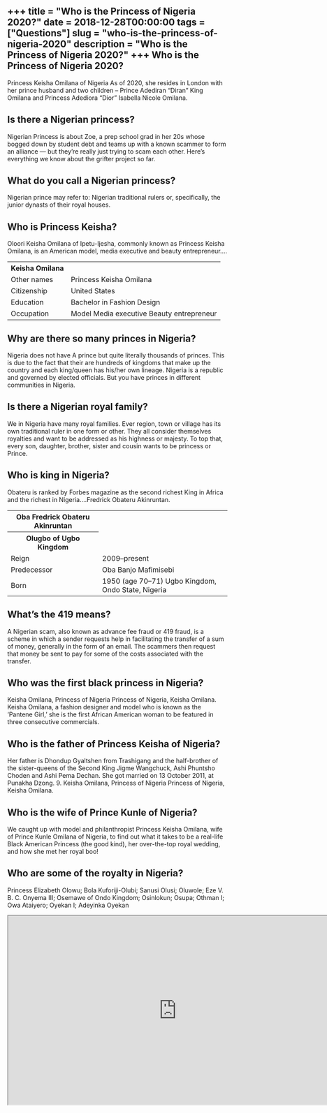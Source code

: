 +++
title = "Who is the Princess of Nigeria 2020?"
date = 2018-12-28T00:00:00
tags = ["Questions"]
slug = "who-is-the-princess-of-nigeria-2020"
description = "Who is the Princess of Nigeria 2020?"
+++
Who is the Princess of Nigeria 2020?
------------------------------------

Princess Keisha Omilana of Nigeria As of 2020, she resides in London with her prince husband and two children – Prince Adediran “Diran” King Omilana and Princess Adediora “Dior” Isabella Nicole Omilana.

Is there a Nigerian princess?
-----------------------------

Nigerian Princess is about Zoe, a prep school grad in her 20s whose bogged down by student debt and teams up with a known scammer to form an alliance — but they’re really just trying to scam each other. Here’s everything we know about the grifter project so far.

What do you call a Nigerian princess?
-------------------------------------

Nigerian prince may refer to: Nigerian traditional rulers or, specifically, the junior dynasts of their royal houses.

Who is Princess Keisha?
-----------------------

Oloori Keisha Omilana of Ipetu-Ijesha, commonly known as Princess Keisha Omilana, is an American model, media executive and beauty entrepreneur….

<table><tr><th>Keisha Omilana</th></tr><tr><td>Other names</td><td>Princess Keisha Omilana</td></tr><tr><td>Citizenship</td><td>United States</td></tr><tr><td>Education</td><td>Bachelor in Fashion Design</td></tr><tr><td>Occupation</td><td>Model Media executive Beauty entrepreneur</td></tr></table>

Why are there so many princes in Nigeria?
-----------------------------------------

Nigeria does not have A prince but quite literally thousands of princes. This is due to the fact that their are hundreds of kingdoms that make up the country and each king/queen has his/her own lineage. Nigeria is a republic and governed by elected officials. But you have princes in different communities in Nigeria.

Is there a Nigerian royal family?
---------------------------------

We in Nigeria have many royal families. Ever region, town or village has its own traditional ruler in one form or other. They all consider themselves royalties and want to be addressed as his highness or majesty. To top that, every son, daughter, brother, sister and cousin wants to be princess or Prince.

Who is king in Nigeria?
-----------------------

Obateru is ranked by Forbes magazine as the second richest King in Africa and the richest in Nigeria….Fredrick Obateru Akinruntan.

<table><tr><th>Oba Fredrick Obateru Akinruntan</th></tr><tr><th>Olugbo of Ugbo Kingdom</th></tr><tr><td>Reign</td><td>2009–present</td></tr><tr><td>Predecessor</td><td>Oba Banjo Mafimisebi</td></tr><tr><td>Born</td><td>1950 (age 70–71) Ugbo Kingdom, Ondo State, Nigeria</td></tr></table>

What’s the 419 means?
---------------------

A Nigerian scam, also known as advance fee fraud or 419 fraud, is a scheme in which a sender requests help in facilitating the transfer of a sum of money, generally in the form of an email. The scammers then request that money be sent to pay for some of the costs associated with the transfer.

Who was the first black princess in Nigeria?
--------------------------------------------

Keisha Omilana, Princess of Nigeria Princess of Nigeria, Keisha Omilana. Keisha Omilana, a fashion designer and model who is known as the ‘Pantene Girl,’ she is the first African American woman to be featured in three consecutive commercials.

Who is the father of Princess Keisha of Nigeria?
------------------------------------------------

Her father is Dhondup Gyaltshen from Trashigang and the half-brother of the sister-queens of the Second King Jigme Wangchuck, Ashi Phuntsho Choden and Ashi Pema Dechan. She got married on 13 October 2011, at Punakha Dzong. 9. Keisha Omilana, Princess of Nigeria Princess of Nigeria, Keisha Omilana.

Who is the wife of Prince Kunle of Nigeria?
-------------------------------------------

We caught up with model and philanthropist Princess Keisha Omilana, wife of Prince Kunle Omilana of Nigeria, to find out what it takes to be a real-life Black American Princess (the good kind), her over-the-top royal wedding, and how she met her royal boo!

Who are some of the royalty in Nigeria?
---------------------------------------

 Princess Elizabeth Olowu; Bola Kuforiji-Olubi; Sanusi Olusi; Oluwole; Eze V. B. C. Onyema III; Osemawe of Ondo Kingdom; Osinlokun; Osupa; Othman I; Owa Ataiyero; Oyekan I; Adeyinka Oyekan

<iframe allow="accelerometer; autoplay; clipboard-write; encrypted-media; gyroscope; picture-in-picture" allowfullscreen="" class="__youtube_prefs__  epyt-is-override  no-lazyload" data-no-lazy="1" data-origheight="433" data-origwidth="770" data-skipgform_ajax_framebjll="" height="433" id="_ytid_20627" loading="lazy" src="https://www.youtube.com/embed/H5u0DdMirK0?enablejsapi=1&autoplay=0&cc_load_policy=0&cc_lang_pref=&iv_load_policy=1&loop=0&modestbranding=0&rel=1&fs=1&playsinline=0&autohide=2&theme=dark&color=red&controls=1&" title="YouTube player" width="770"></iframe>